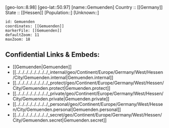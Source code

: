 ﻿---
location: [50.97,8.98] 
mapzoom: [7,12] 
mapmarker: city 
type: City
tags:
- geo/City


SpocWebEntityId: 30407
isDeleted: false
confidential: public

---
[geo-lon::8.98] 
[geo-lat::50.97] 
[name::Gemuenden] 
Country :: [[Germany]]  
State :: [[Hessen]] 
[Population::] 
[Unknown::] 


```leaflet
id: Gemuenden
coordinates: [[Gemuenden]] 
markerFile: [[Gemuenden]] 
defaultZoom: 11 
maxZoom: 18
```


## Confidential Links & Embeds: 
- [[Gemuenden|Gemuenden]]  
- [[../../../../../../../../_internal/geo/Continent/Europe/Germany/West/Hessen/City/Gemuenden.internal|Gemuenden.internal]] 
- [[../../../../../../../../_protect/geo/Continent/Europe/Germany/West/Hessen/City/Gemuenden.protect|Gemuenden.protect]] 
- [[../../../../../../../../_private/geo/Continent/Europe/Germany/West/Hessen/City/Gemuenden.private|Gemuenden.private]] 
- [[../../../../../../../../_personal/geo/Continent/Europe/Germany/West/Hessen/City/Gemuenden.personal|Gemuenden.personal]] 
- [[../../../../../../../../_secret/geo/Continent/Europe/Germany/West/Hessen/City/Gemuenden.secret|Gemuenden.secret]] 
